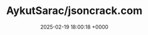 ---
title: "AykutSarac/jsoncrack.com"
link: "https://github.com/AykutSarac/jsoncrack.com"
date: "2025-02-19 18:00:18 +0000"
description: "✨ Innovative and open-source visualization application that transforms various data formats, such as JSON, YAML, XML, CSV and more, into interactive graphs."
category: "github"
---